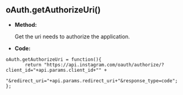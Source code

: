 **oAuth.getAuthorizeUri()**
----

* **Method:**
  
  Get the uri needs to authorize the application.

* **Code:**

 ```
 oAuth.getAuthorizeUri = function(){
        return "https://api.instagram.com/oauth/authorize/?client_id="+api.params.client_id+"" +
            "&redirect_uri="+api.params.redirect_uri+"&response_type=code";
 };
 ```